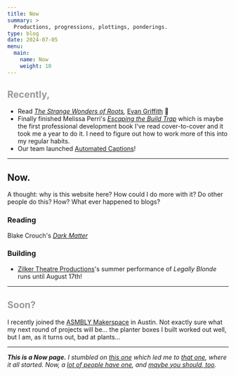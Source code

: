 ```yaml
---
title: Now
summary: >
  Productions, progressions, plottings, ponderings.
type: blog
date: 2024-07-05
menu:
  main:
    name: Now
    weight: 10
---
```


<h2 style="color: #999;">Recently,</h2>

- Read _[The Strange Wonders of Roots](https://bookshop.org/p/books/the-strange-wonders-of-roots-evan-griffith/20611594?ean=9780063287969),_
  [Evan Griffith](https://www.evangriffithbooks.com/) 💙
- Finally finished Melissa Perri's _[Escaping the Build Trap](https://www.oreilly.com/library/view/escaping-the-build/9781491973783/)_
  which is maybe the first professional development book I've read cover-to-cover
  and it took me a year to do it. I need to figure out how to work more of this
  into my regular habits.
- Our team launched [Automated Captions](https://blog.cloudflare.com/stream-automatic-captions-with-ai)!

---

## Now.

A thought: why is this website here? How could I do more with it? Do other people
do this? How? What ever happened to blogs?

### Reading

Blake Crouch's _[Dark Matter](https://bookshop.org/p/books/dark-matter-blake-crouch/7376172)_

### Building

- [Zilker Theatre Productions](https://zilker.org)'s summer performance of
  _Legally Blonde_ runs until August 17th!

---

<h2 style="color: #999;">Soon?</h2>

I recently joined the [ASMBLY Makerspace](https://asmbly.org/) in Austin. Not
exactly sure what my next round of projects will be... the planter boxes I
built worked out well, but I am, as it turns out, bad at plants...

---

_**This is a Now page.** I stumbled on [this one](https://taylor.town/now) which
led me to [that one](https://sive.rs/now), where it all started. Now,
a [lot of people have one](https://nownownow.com/), and
[maybe you should, too](https://sive.rs/nowff)._
